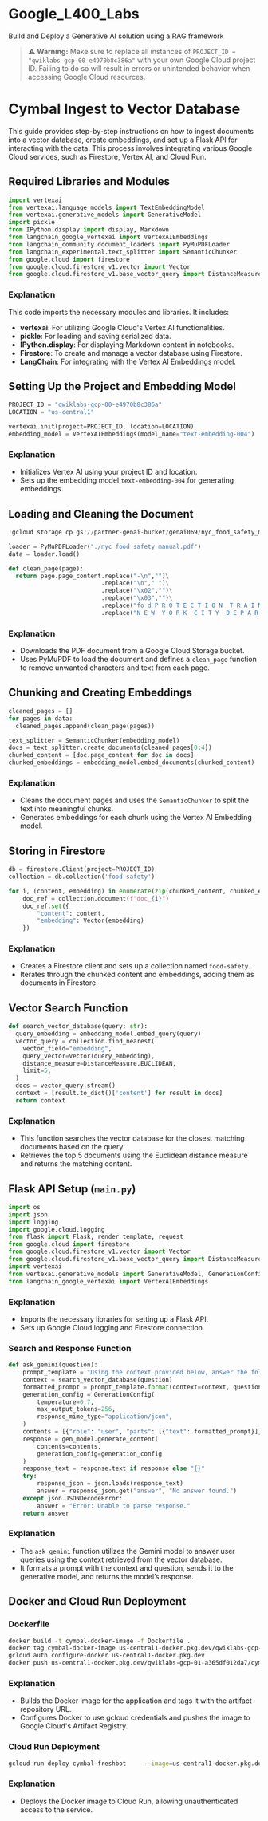 # Google_L400_Labs
Build and Deploy a Generative AI solution using a RAG framework
> **⚠️ Warning:** Make sure to replace all instances of `PROJECT_ID = "qwiklabs-gcp-00-e4970b8c386a"` with your own Google Cloud project ID. Failing to do so will result in errors or unintended behavior when accessing Google Cloud resources.


# Cymbal Ingest to Vector Database

This guide provides step-by-step instructions on how to ingest documents into a vector database, create embeddings, and set up a Flask API for interacting with the data. This process involves integrating various Google Cloud services, such as Firestore, Vertex AI, and Cloud Run.

## Required Libraries and Modules

```python
import vertexai
from vertexai.language_models import TextEmbeddingModel
from vertexai.generative_models import GenerativeModel
import pickle
from IPython.display import display, Markdown
from langchain_google_vertexai import VertexAIEmbeddings
from langchain_community.document_loaders import PyMuPDFLoader
from langchain_experimental.text_splitter import SemanticChunker
from google.cloud import firestore
from google.cloud.firestore_v1.vector import Vector
from google.cloud.firestore_v1.base_vector_query import DistanceMeasure
```

### Explanation
This code imports the necessary modules and libraries. It includes:
- **vertexai**: For utilizing Google Cloud's Vertex AI functionalities.
- **pickle**: For loading and saving serialized data.
- **IPython.display**: For displaying Markdown content in notebooks.
- **Firestore**: To create and manage a vector database using Firestore.
- **LangChain**: For integrating with the Vertex AI Embeddings model.

## Setting Up the Project and Embedding Model

```python
PROJECT_ID = "qwiklabs-gcp-00-e4970b8c386a"
LOCATION = "us-central1"

vertexai.init(project=PROJECT_ID, location=LOCATION)
embedding_model = VertexAIEmbeddings(model_name="text-embedding-004")
```

### Explanation
- Initializes Vertex AI using your project ID and location.
- Sets up the embedding model `text-embedding-004` for generating embeddings.

## Loading and Cleaning the Document

```python
!gcloud storage cp gs://partner-genai-bucket/genai069/nyc_food_safety_manual.pdf .

loader = PyMuPDFLoader("./nyc_food_safety_manual.pdf")
data = loader.load()

def clean_page(page):
  return page.page_content.replace("-\n","")\
                          .replace("\n"," ")\
                          .replace("\x02","")\
                          .replace("\x03","")\
                          .replace("fo d P R O T E C T I O N  T R A I N I N G  M A N U A L","")\
                          .replace("N E W  Y O R K  C I T Y  D E P A R T M E N T  O F  H E A L T H  &  M E N T A L  H Y G I E N E","")
```

### Explanation
- Downloads the PDF document from a Google Cloud Storage bucket.
- Uses PyMuPDF to load the document and defines a `clean_page` function to remove unwanted characters and text from each page.

## Chunking and Creating Embeddings

```python
cleaned_pages = []
for pages in data:
  cleaned_pages.append(clean_page(pages))

text_splitter = SemanticChunker(embedding_model)
docs = text_splitter.create_documents(cleaned_pages[0:4])
chunked_content = [doc.page_content for doc in docs]
chunked_embeddings = embedding_model.embed_documents(chunked_content)
```

### Explanation
- Cleans the document pages and uses the `SemanticChunker` to split the text into meaningful chunks.
- Generates embeddings for each chunk using the Vertex AI Embedding model.

## Storing in Firestore

```python
db = firestore.Client(project=PROJECT_ID)
collection = db.collection('food-safety')

for i, (content, embedding) in enumerate(zip(chunked_content, chunked_embeddings)):
    doc_ref = collection.document(f"doc_{i}")
    doc_ref.set({
        "content": content,
        "embedding": Vector(embedding)
    })
```

### Explanation
- Creates a Firestore client and sets up a collection named `food-safety`.
- Iterates through the chunked content and embeddings, adding them as documents in Firestore.

## Vector Search Function

```python
def search_vector_database(query: str):
  query_embedding = embedding_model.embed_query(query)
  vector_query = collection.find_nearest(
    vector_field="embedding",
    query_vector=Vector(query_embedding),
    distance_measure=DistanceMeasure.EUCLIDEAN,
    limit=5,
  )
  docs = vector_query.stream()
  context = [result.to_dict()['content'] for result in docs]
  return context
```

### Explanation
- This function searches the vector database for the closest matching documents based on the query.
- Retrieves the top 5 documents using the Euclidean distance measure and returns the matching content.

## Flask API Setup (`main.py`)

```python
import os
import json
import logging
import google.cloud.logging
from flask import Flask, render_template, request
from google.cloud import firestore
from google.cloud.firestore_v1.vector import Vector
from google.cloud.firestore_v1.base_vector_query import DistanceMeasure
import vertexai
from vertexai.generative_models import GenerativeModel, GenerationConfig
from langchain_google_vertexai import VertexAIEmbeddings
```

### Explanation
- Imports the necessary libraries for setting up a Flask API.
- Sets up Google Cloud logging and Firestore connection.

### Search and Response Function

```python
def ask_gemini(question):
    prompt_template = "Using the context provided below, answer the following question:\nContext: {context}\nQuestion: {question}\nAnswer:"
    context = search_vector_database(question)
    formatted_prompt = prompt_template.format(context=context, question=question)
    generation_config = GenerationConfig(
        temperature=0.7,
        max_output_tokens=256,
        response_mime_type="application/json",
    )
    contents = [{"role": "user", "parts": [{"text": formatted_prompt}]}]
    response = gen_model.generate_content(
        contents=contents,
        generation_config=generation_config
    )
    response_text = response.text if response else "{}"
    try:
        response_json = json.loads(response_text)
        answer = response_json.get("answer", "No answer found.")
    except json.JSONDecodeError:
        answer = "Error: Unable to parse response."
    return answer
```

### Explanation
- The `ask_gemini` function utilizes the Gemini model to answer user queries using the context retrieved from the vector database.
- It formats a prompt with the context and question, sends it to the generative model, and returns the model’s response.

## Docker and Cloud Run Deployment

### Dockerfile

```bash
docker build -t cymbal-docker-image -f Dockerfile .
docker tag cymbal-docker-image us-central1-docker.pkg.dev/qwiklabs-gcp-01-a365df012da7/cymbal-artifact-repo/cymbal-docker-image
gcloud auth configure-docker us-central1-docker.pkg.dev
docker push us-central1-docker.pkg.dev/qwiklabs-gcp-01-a365df012da7/cymbal-artifact-repo/cymbal-docker-image
```

### Explanation
- Builds the Docker image for the application and tags it with the artifact repository URL.
- Configures Docker to use gcloud credentials and pushes the image to Google Cloud's Artifact Registry.

### Cloud Run Deployment

```bash
gcloud run deploy cymbal-freshbot     --image=us-central1-docker.pkg.dev/qwiklabs-gcp-01-a365df012da7/cymbal-artifact-repo/cymbal-docker-image     --platform=managed     --region=us-central1     --allow-unauthenticated
```

### Explanation
- Deploys the Docker image to Cloud Run, allowing unauthenticated access to the service.
